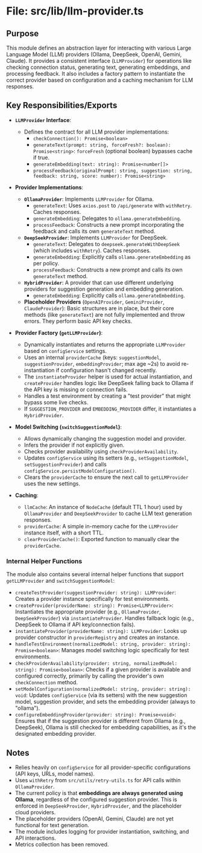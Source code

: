 # File: src/lib/llm-provider.ts

## Purpose

This module defines an abstraction layer for interacting with various Large Language Model (LLM) providers (Ollama, DeepSeek, OpenAI, Gemini, Claude). It provides a consistent interface (`LLMProvider`) for operations like checking connection status, generating text, generating embeddings, and processing feedback. It also includes a factory pattern to instantiate the correct provider based on configuration and a caching mechanism for LLM responses.

## Key Responsibilities/Exports

-   **`LLMProvider` Interface**:
    -   Defines the contract for all LLM provider implementations:
        -   `checkConnection(): Promise<boolean>`
        -   `generateText(prompt: string, forceFresh?: boolean): Promise<string>`: `forceFresh` (optional boolean) bypasses cache if true.
        -   `generateEmbedding(text: string): Promise<number[]>`
        -   `processFeedback(originalPrompt: string, suggestion: string, feedback: string, score: number): Promise<string>`

-   **Provider Implementations**:
    -   **`OllamaProvider`**: Implements `LLMProvider` for Ollama.
        -   `generateText`: Uses `axios.post` to `/api/generate` with `withRetry`. Caches responses.
        -   `generateEmbedding`: Delegates to `ollama.generateEmbedding`.
        -   `processFeedback`: Constructs a new prompt incorporating the feedback and calls its own `generateText` method.
    -   **`DeepSeekProvider`**: Implements `LLMProvider` for DeepSeek.
        -   `generateText`: Delegates to `deepseek.generateWithDeepSeek` (which includes `withRetry`). Caches responses.
        -   `generateEmbedding`: Explicitly calls `ollama.generateEmbedding` as per policy.
        -   `processFeedback`: Constructs a new prompt and calls its own `generateText` method.
    -   **`HybridProvider`**: A provider that can use different underlying providers for suggestion generation and embedding generation.
        -   `generateEmbedding`: Explicitly calls `ollama.generateEmbedding`.
    -   **Placeholder Providers** (`OpenAIProvider`, `GeminiProvider`, `ClaudeProvider`): Basic structures are in place, but their core methods (like `generateText`) are not fully implemented and throw errors. They perform basic API key checks.

-   **Provider Factory (`getLLMProvider`)**:
    -   Dynamically instantiates and returns the appropriate `LLMProvider` based on `configService` settings.
    -   Uses an internal `providerCache` (keys: `suggestionModel`, `suggestionProvider`, `embeddingProvider`; max age ~2s) to avoid re-instantiation if configuration hasn't changed recently.
    -   The `instantiateProvider` helper is used for actual instantiation, and `createProvider` handles logic like DeepSeek falling back to Ollama if the API key is missing or connection fails.
    -   Handles a test environment by creating a "test provider" that might bypass some live checks.
    -   If `SUGGESTION_PROVIDER` and `EMBEDDING_PROVIDER` differ, it instantiates a `HybridProvider`.

-   **Model Switching (`switchSuggestionModel`)**:
    -   Allows dynamically changing the suggestion model and provider.
    -   Infers the provider if not explicitly given.
    -   Checks provider availability using `checkProviderAvailability`.
    -   Updates `configService` using its setters (e.g., `setSuggestionModel`, `setSuggestionProvider`) and calls `configService.persistModelConfiguration()`.
    -   Clears the `providerCache` to ensure the next call to `getLLMProvider` uses the new settings.

-   **Caching**:
    -   `llmCache`: An instance of `NodeCache` (default TTL 1 hour) used by `OllamaProvider` and `DeepSeekProvider` to cache LLM text generation responses.
    -   `providerCache`: A simple in-memory cache for the `LLMProvider` instance itself, with a short TTL.
    -   `clearProviderCache()`: Exported function to manually clear the `providerCache`.

### Internal Helper Functions

The module also contains several internal helper functions that support `getLLMProvider` and `switchSuggestionModel`:

-   `createTestProvider(suggestionProvider: string): LLMProvider`: Creates a provider instance specifically for test environments.
-   `createProvider(providerName: string): Promise<LLMProvider>`: Instantiates the appropriate provider (e.g., `OllamaProvider`, `DeepSeekProvider`) via `instantiateProvider`. Handles fallback logic (e.g., DeepSeek to Ollama if API key/connection fails).
-   `instantiateProvider(providerName: string): LLMProvider`: Looks up provider constructor in `providerRegistry` and creates an instance.
-   `handleTestEnvironment(normalizedModel: string, provider: string): Promise<boolean>`: Manages model switching logic specifically for test environments.
-   `checkProviderAvailability(provider: string, normalizedModel: string): Promise<boolean>`: Checks if a given provider is available and configured correctly, primarily by calling the provider's own `checkConnection` method.
-   `setModelConfiguration(normalizedModel: string, provider: string): void`: Updates `configService` (via its setters) with the new suggestion model, suggestion provider, and sets the embedding provider (always to "ollama").
-   `configureEmbeddingProvider(provider: string): Promise<void>`: Ensures that if the suggestion provider is different from Ollama (e.g., DeepSeek), Ollama is still checked for embedding capabilities, as it's the designated embedding provider.

## Notes

-   Relies heavily on `configService` for all provider-specific configurations (API keys, URLs, model names).
-   Uses `withRetry` from `src/utils/retry-utils.ts` for API calls within `OllamaProvider`.
-   The current policy is that **embeddings are always generated using Ollama**, regardless of the configured suggestion provider. This is enforced in `DeepSeekProvider`, `HybridProvider`, and the placeholder cloud providers.
-   The placeholder providers (OpenAI, Gemini, Claude) are not yet functional for text generation.
-   The module includes logging for provider instantiation, switching, and API interactions.
-   Metrics collection has been removed.

